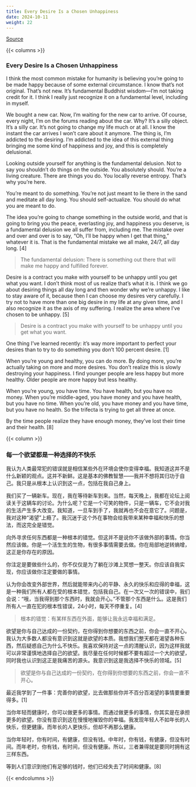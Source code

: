 ```yaml
---
title: Every Desire Is a Chosen Unhappiness
date: 2024-10-11
weight: 22
---
```


[Source](https://www.navalmanack.com/almanack-of-naval-ravikant/every-desire-is-a-chosen-unhappiness)

{{< columns >}}

### Every Desire Is a Chosen Unhappiness

I think the most common mistake for humanity is believing you’re going to be made happy because of some external circumstance. I know that’s not original. That’s not new. It’s fundamental Buddhist wisdom—I’m not taking credit for it. I think I really just recognize it on a fundamental level, including in myself.

We bought a new car. Now, I’m waiting for the new car to arrive. Of course, every night, I’m on the forums reading about the car. Why? It’s a silly object. It’s a silly car. It’s not going to change my life much or at all. I know the instant the car arrives I won’t care about it anymore. The thing is, I’m addicted to the desiring. I’m addicted to the idea of this external thing bringing me some kind of happiness and joy, and this is completely delusional.

Looking outside yourself for anything is the fundamental delusion. Not to say you shouldn’t do things on the outside. You absolutely should. You’re a living creature. There are things you do. You locally reverse entropy. That’s why you’re here.

You’re meant to do something. You’re not just meant to lie there in the sand and meditate all day long. You should self-actualize. You should do what you are meant to do.

The idea you’re going to change something in the outside world, and that is going to bring you the peace, everlasting joy, and happiness you deserve, is a fundamental delusion we all suffer from, including me. The mistake over and over and over is to say, “Oh, I’ll be happy when I get that thing,” whatever it is. That is the fundamental mistake we all make, 24/7, all day long. [4]

> The fundamental delusion: There is something out there that will make me happy and fulfilled forever.

Desire is a contract you make with yourself to be unhappy until you get what you want. I don’t think most of us realize that’s what it is. I think we go about desiring things all day long and then wonder why we’re unhappy. I like to stay aware of it, because then I can choose my desires very carefully. I try not to have more than one big desire in my life at any given time, and I also recognize it as the axis of my suffering. I realize the area where I’ve chosen to be unhappy. [5]

> Desire is a contract you make with yourself to be unhappy until you get what you want.

One thing I’ve learned recently: it’s way more important to perfect your desires than to try to do something you don’t 100 percent desire. [1]

When you’re young and healthy, you can do more. By doing more, you’re actually taking on more and more desires. You don’t realize this is slowly destroying your happiness. I find younger people are less happy but more healthy. Older people are more happy but less healthy.

When you’re young, you have time. You have health, but you have no money. When you’re middle-aged, you have money and you have health, but you have no time. When you’re old, you have money and you have time, but you have no health. So the trifecta is trying to get all three at once.

By the time people realize they have enough money, they’ve lost their time and their health. [8]

{{< column >}}

### 每一个欲望都是一种选择的不快乐

我认为人类最常犯的错误就是相信某些外在环境会使你变得幸福。我知道这并不是什么新颖的观点。这并不新鲜。这是基本的佛教智慧——我并不想将其归功于自己。我只是从根本上认识到这一点，包括在我自己身上。

我们买了一辆新车。现在，我在等待新车到来。当然，每天晚上，我都在论坛上阅读关于这辆车的讨论。为什么呢？它是一个可笑的物件，只是一辆车，它不会对我的生活产生多大改变。我知道，一旦车到手了，我就再也不会在意它了。问题是，我对这种“渴望”上瘾了。我沉迷于这个外在事物会给我带来某种幸福和快乐的想法，而这完全是错觉。

向外寻求任何东西都是一种根本的错觉。但这并不是说你不该做外部的事情。你当然应该做。你是一个活生生的生物，有很多事情需要去做。你在局部地逆转熵增，这正是你存在的原因。

你注定是要做些什么的，你不仅仅是为了躺在沙滩上冥想一整天。你应该自我实现，你应该做你注定要做的事情。

认为你会改变外部世界，然后就能带来内心的平静、永久的快乐和应得的幸福，这是一种我们所有人都在受的根本错觉，包括我自己。在一次又一次的错误中，我们会说：“哦，当我得到那个东西时，我就会开心。”不管那个东西是什么。这是我们所有人一直在犯的根本性错误，24小时，每天不停重复。[4]

> 根本的错觉：有某样东西在外面，能够让我永远幸福和满足。

欲望是你与自己达成的一份契约，在你得到你想要的东西之前，你会一直不开心。我认为大多数人都没有意识到这就是欲望的本质。我想我们整天都在渴望各种东西，然后疑惑自己为什么不快乐。我喜欢保持对这一点的清醒认识，因为这样我就可以非常谨慎地选择自己的欲望。我尽量在任何时候都不要有超过一个大的欲望，同时我也认识到这正是我痛苦的源头。我意识到这是我选择不快乐的领域。[5]

> 欲望是你与自己达成的一份契约，在你得到你想要的东西之前，你会一直不开心。

最近我学到了一件事：完善你的欲望，比去做那些你并不百分百渴望的事情要重要得多。[1]

当你年轻而健康时，你可以做更多的事情。而通过做更多的事情，你其实是在承担更多的欲望。你没有意识到这在慢慢地摧毁你的幸福。我发现年轻人不如年长的人快乐，但更健康。而年长的人更快乐，但却不再那么健康。

当你年轻时，你有时间，有健康，但没有钱。中年时，你有钱，有健康，但没有时间。而年老时，你有钱，有时间，但没有健康。所以，三者兼得就是要同时拥有这三样东西。

等到人们意识到他们有足够的钱时，他们已经失去了时间和健康。[8]

{{< endcolumns >}}
